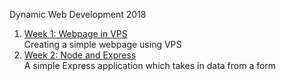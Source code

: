 Dynamic Web Development 2018

1. [Week 1: Webpage in VPS](http://hgs266.itp.io/:8080/index.html)
<br>Creating a simple webpage using VPS
2. [Week 2: Node and Express](http://hgs266.itp.io/:3000/toilet)
<br>A simple Express application which takes in data from a form
